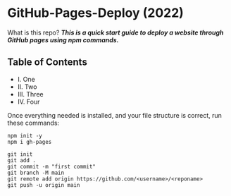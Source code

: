 # GitHub-Pages-Deploy (2022)

What is this repo? ***This is a quick start guide to deploy a website through GitHub pages using npm commands.***

## Table of Contents
- I. One
- II. Two
- III. Three
- IV. Four

Once everything needed is installed, and your file structure is correct,
run these commands:
```
npm init -y
npm i gh-pages
```

```
git init
git add .
git commit -m "first commit"
git branch -M main
git remote add origin https://github.com/<username>/<reponame>
git push -u origin main
```
